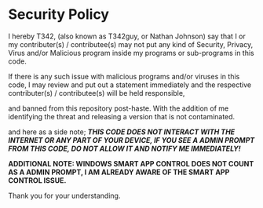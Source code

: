 # Security Policy

I hereby T342, (also known as T342guy, or Nathan Johnson) say that I or my contributer(s) / contributee(s) may not put any kind of Security, Privacy, Virus and/or Malicious program inside my programs or sub-programs in this code. 

If there is any such issue with malicious programs and/or viruses in this code, I may review and put out a statement immediately and the respective contributer(s) / contributee(s) will be held responsible, 

and banned from this repository post-haste. With the addition of me identifying the threat and releasing a version that is not contaminated.

and here as a side note; ***THIS CODE DOES NOT INTERACT WITH THE INTERNET OR ANY PART OF YOUR DEVICE, IF YOU SEE A ADMIN PROMPT FROM THIS CODE, DO NOT ALLOW IT AND NOTIFY ME IMMEDIATELY!***


**ADDITIONAL NOTE: WINDOWS SMART APP CONTROL DOES NOT COUNT AS A ADMIN PROMPT, I AM ALREADY AWARE OF THE SMART APP CONTROL ISSUE.**

Thank you for your understanding.
